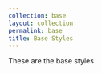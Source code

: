 ```yaml
---
collection: base
layout: collection
permalink: base
title: Base Styles
---
```


These are the base styles

